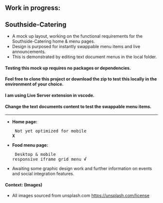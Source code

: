 ## Work in progress:
## Southside-Catering
- A mock up layout, working on the functional requirements for the Southside-Catering home & menu pages.
- Design is purposed for instantly swappable menu items and live announcements.
- This is demonstrated by editing text document menus in the local folder.

#### Testing this mock up requires no packages or dependencies.
#### Feel free to clone this project or download the zip to test this locally in the environment of your choice.
#### I am using Live Server extension in vscode.
#### Change the text documents content to test the swappable menu items.
---

- **Home page:**<pre> Not yet optimized for mobile                 **X**</pre>
- **Food menu page:**<pre> Desktop & mobile responsive iframe grid menu **√**</pre>

- Awaiting some graphic design work and further information on events and social integration features.    

#### Context: (Images)
- All images sourced from unsplash.com   https://unsplash.com/license
